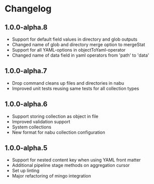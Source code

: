 # Changelog

## 1.0.0-alpha.8

- Support for default field values in directory and glob outputs
- Changed name of glob and directory merge option to mergeStat
- Support for all YAML-options in objectToYaml-operator
- Changed name of data field in yaml operators from 'path' to 'data'

## 1.0.0-alpha.7

- Drop command cleans up files and directories in nabu
- Improved unit tests reusing same tests for all collection types

## 1.0.0-alpha.6

- Support storing collection as object in file
- Improved validation support
- System collections
- New format for nabu collection configuration

## 1.0.0-alpha.5

- Support for nested content key when using YAML front matter
- Additional pipeline stage methods on aggregation cursor
- Set up linting
- Major refactoring of mingo integration
